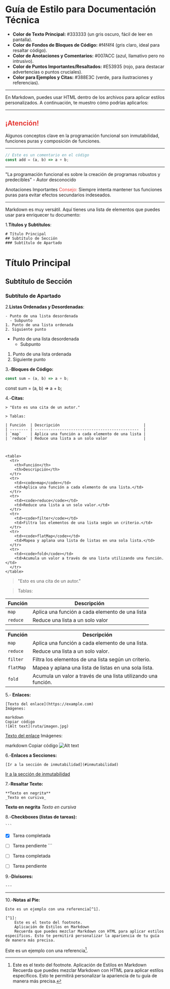 # Guía de Estilo para Documentación Técnica

<!-- # Paleta de Colores -->

- **Color de Texto Principal:** #333333 (un gris oscuro, fácil de leer en pantalla).
- **Color de Fondos de Bloques de Código:** #f4f4f4 (gris claro, ideal para resaltar código).
- **Color de Anotaciones y Comentarios:** #007ACC (azul, llamativo pero no intrusivo).
- **Color de Puntos Importantes/Resaltados:** #E53935 (rojo, para destacar advertencias o puntos cruciales).
- **Color para Ejemplos y Citas:** #388E3C (verde, para ilustraciones y referencias).

---

<!-- ## Uso de Colores en Markdown -->

En Markdown, puedes usar HTML dentro de los archivos para aplicar estilos personalizados. A continuación, te muestro cómo podrías aplicarlos:

---

<!-- # Guía de Programación Funcional -->

## <span style="color:#E53935;">¡Atención!</span>

Algunos conceptos clave en la programación funcional son inmutabilidad, funciones puras y composición de funciones.

---

<!-- Ejemplo de Código -->

```javascript
// Este es un comentario en el código
const add = (a, b) => a + b;
```

---

<!-- Citas y Ejemplos -->

"La programación funcional es sobre la creación de programas robustos y predecibles" - Autor desconocido

Anotaciones Importantes
<span style="color:#E53935;">Consejo:</span> Siempre intenta mantener tus funciones puras para evitar efectos secundarios indeseados.

---

<!-- ## Elementos Markdown para Documentos de Guía -->

Markdown es muy versátil. Aquí tienes una lista de elementos que puedes usar para enriquecer tu documento:

1.**Títulos y Subtítulos**:

   ```
   # Título Principal
   ## Subtítulo de Sección
   ### Subtítulo de Apartado
   ```

   # Título Principal
   ## Subtítulo de Sección
   ### Subtítulo de Apartado



2.**Listas Ordenadas y Desordenadas**:

```
- Punto de una lista desordenada
  - Subpunto
1. Punto de una lista ordenada
2. Siguiente punto
```

- Punto de una lista desordenada
  - Subpunto
1. Punto de una lista ordenada
2. Siguiente punto



3.-**Bloques de Código:**

```javascript
const sum = (a, b) => a + b;
```

const sum = (a, b) => a + b;



4.-**Citas:**

```
> "Esto es una cita de un autor."

> Tablas:

| Función  | Descripción                                     |
| -------- | ----------------------------------------------  |
| `map`    | Aplica una función a cada elemento de una lista |
| `reduce` | Reduce una lista a un solo valor                |



<table>
  <tr>
    <th>Función</th>
    <th>Descripción</th>
  </tr>
  <tr>
    <td><code>map</code></td>
    <td>Aplica una función a cada elemento de una lista.</td>
  </tr>
  <tr>
    <td><code>reduce</code></td>
    <td>Reduce una lista a un solo valor.</td>
  </tr>
  <tr>
    <td><code>filter</code></td>
    <td>Filtra los elementos de una lista según un criterio.</td>
  </tr>
  <tr>
    <td><code>flatMap</code></td>
    <td>Mapea y aplana una lista de listas en una sola lista.</td>
  </tr>
  <tr>
    <td><code>fold</code></td>
    <td>Acumula un valor a través de una lista utilizando una función.</td>
  </tr>
</table>
```
> "Esto es una cita de un autor."

> Tablas:

| Función  | Descripción                                     |
| -------- | ----------------------------------------------  |
| `map`    | Aplica una función a cada elemento de una lista |
| `reduce` | Reduce una lista a un solo valor                |


<table>
  <tr>
    <th>Función</th>
    <th>Descripción</th>
  </tr>
  <tr>
    <td><code>map</code></td>
    <td>Aplica una función a cada elemento de una lista.</td>
  </tr>
  <tr>
    <td><code>reduce</code></td>
    <td>Reduce una lista a un solo valor.</td>
  </tr>
  <tr>
    <td><code>filter</code></td>
    <td>Filtra los elementos de una lista según un criterio.</td>
  </tr>
  <tr>
    <td><code>flatMap</code></td>
    <td>Mapea y aplana una lista de listas en una sola lista.</td>
  </tr>
  <tr>
    <td><code>fold</code></td>
    <td>Acumula un valor a través de una lista utilizando una función.</td>
  </tr>
</table>




5.- **Enlaces:**

```
[Texto del enlace](https://example.com)
Imágenes:

markdown
Copiar código
![Alt text](ruta/imagen.jpg)
```

[Texto del enlace](https://example.com)
Imágenes:

markdown
Copiar código
![Alt text](ruta/imagen.jpg)



6.-**Enlaces a Secciones:**

```
[Ir a la sección de inmutabilidad](#inmutabilidad)
```

[Ir a la sección de inmutabilidad](#inmutabilidad)



7.-**Resaltar Texto:**
    
```
**Texto en negrita**
_Texto en cursiva_
```
**Texto en negrita**
_Texto en cursiva_



8.-**Checkboxes (listas de tareas):**
    
    ```
- [x] Tarea completada
- [ ] Tarea pendiente
          ```
- [ ] Tarea completada
- [ ] Tarea pendiente



9.-**Divisores:**

```
---
```

---



10.-**Notas al Pie:**

```
Este es un ejemplo con una referencia[^1].

[^1]:
    Este es el texto del footnote.
    Aplicación de Estilos en Markdown
    Recuerda que puedes mezclar Markdown con HTML para aplicar estilos específicos. Esto te permitirá personalizar la apariencia de tu guía de manera más precisa.
```

Este es un ejemplo con una referencia[^1].

[^1]:
    Este es el texto del footnote.
    Aplicación de Estilos en Markdown
    Recuerda que puedes mezclar Markdown con HTML para aplicar estilos específicos. Esto te permitirá personalizar la apariencia de tu guía de manera más precisa.



